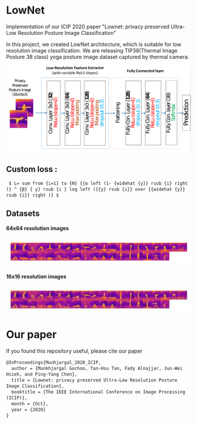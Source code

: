 # LowNet

Implementation of our ICIP 2020 paper "Lownet: privacy preserved Ultra-Low Resolution Posture Image Classification"

In this project, we created LowNet architecture, which is suitable for low resolution image classification. 
We are releasing TIP38(Thermal Image Posture 38 class) yoga posture image dataset captured by thermal camera.
<p align = "center">
<img src="architecture.png" width="600" >
</p>
<!--
![](architecture.png 60x20)
-->

## Custom loss : 
```
 $ L= sum from {i=1} to {N} {{α left (1- {widehat {y}} rsub {i} right )} ^ {β} { y} rsub {i } log left ({{y} rsub {i}} over {{widehat {y}} rsub {i}} right )} $
```
## Datasets

<!--
![](big_img_64x64.jpg)
-->
#### 64x64 resolution images
<img src="big_img_64x64_2_20.jpg" width=1000 class="center">

#### 16x16 resolution images
<img src="big_img_16x16_2_20.jpg" width=1000 class="center">
<!--
![](big_img_16x16.jpg)
-->




# Our paper

If you found this repository useful, please cite our paper
```
@InProceedings{Munhjargal_2020_ICIP,
  author = {Munkhjargal Gochoo, Tan-Hsu Tan, Fady Alnajjar, Jun-Wei Hsieh, and Ping-Yang Chen},
  title = {Lownet: privacy preserved Ultra-Low Resolution Posture Image Classification},
  booktitle = {The IEEE International Conference on Image Processing (ICIP)},
  month = {Oct},
  year = {2020}
}
```
